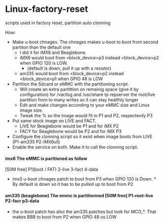 # Linux-factory-reset
scripts used in factory reset, partition auto clonning

How:
 * Make u-boot chnages. The chnages makes u-boot to boot from second partiton than the default one
     * I did it for iMX6 and Beaglebone.
     * iMX6 would boot from <block_device>p3 instead <block_device>p2 when GPIO 120 is LOW. 
         * (default is down, pull it up with a resistor)
     * am335 would boot from <block_device>p2 instead <block_device>p1 when GPIO 48 is LOW
 * Partition the Sdcard or eMMC with the partitioning script.
     * Will create an extra partittion on remainig space (give it by configuration) for /var/log and /usr/share tp repserver the root/live partition from to many writes so it can stay healthly longer
     * Edit and make changes according to your eMMC size and Linux image size. 
     * Tweak the % so the image would fit in P1 and P2, respectevily P3
 * Put same stock image on LIVE and FACT.  
     * LIVE for Beaglebone would be P1 and for iMX P2
     * FACY for Beaglebone would be P2 and for iMX P3
 * Configure the clonning script so it exist when image boots from LIVE (P1-am335 P2-iMX6ull)
 * Enable the service on both. Make it to call the clonning script.
 


#### imx6 The eMMC is parttioned as follow
 [50M free] P1(boot / FAT) 2-live 3-fact 4-data 
 
 * imx5 u-boot chnages patch to boot from P3 when GPIO 120 is Down. 
        * By default  is down so it has to be pulled up to boot from P2

#### am335 (beaglebone) The emmc is partitionned [50M free] P1-root-live P2-facr p3-data
 * the u-boot patch has also the am335 patches but look for MCO_*. That makes BBB to boot from P2 when GPIO 48 os LOW 
     
    
   
